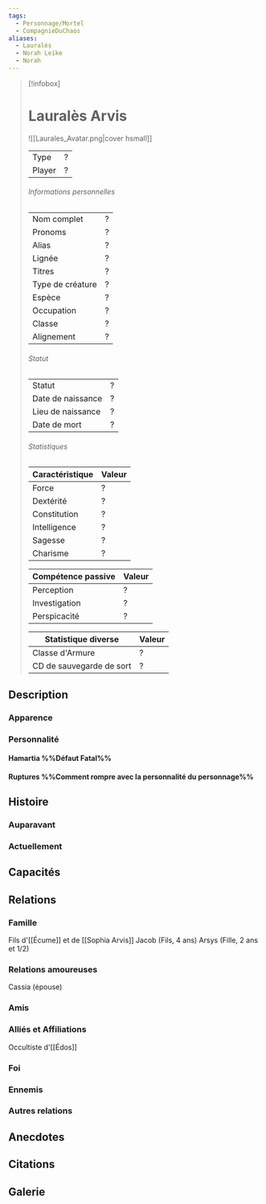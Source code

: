 ```yaml
---
tags:
  - Personnage/Mortel
  - CompagnieDuChaos
aliases:
  - Lauralès
  - Norah Leïke
  - Norah
---
```

> [!infobox]
> # Lauralès Arvis
> ![[Laurales_Avatar.png|cover hsmall]]
> 
> |||
> | ---- | ---- |
> | Type | ? |
> | Player | ? |
> ###### Informations personnelles
> |||
> | ---- | ---- |
> | Nom complet | ? |
> | Pronoms | ? |
> | Alias | ? |
> | Lignée | ? |
> | Titres | ? |
> | Type de créature | ? |
> | Espèce | ? |
> | Occupation | ? |
> | Classe | ? |
> | Alignement | ? |
> ###### Statut
> |||
> | ---- | ---- |
> | Statut | ? |
> | Date de naissance | ? |
> | Lieu de naissance | ? |
> | Date de mort | ? |
> ###### Statistiques
> | Caractéristique | Valeur |
> | ---- | ---- |
> | Force | ? |
> | Dextérité | ? |
> | Constitution | ? |
> | Intelligence | ? |
> | Sagesse | ? |
> | Charisme | ? |
> 
> | Compétence passive | Valeur |
> | ---- | ---- |
> | Perception | ? |
> | Investigation | ? |
> | Perspicacité | ? |
> 
> | Statistique diverse | Valeur |
> | ---- | ---- |
> | Classe d'Armure | ? |
> | CD de sauvegarde de sort | ? |

## Description
### Apparence

### Personnalité

#### Hamartia %%Défaut Fatal%%

#### Ruptures %%Comment rompre avec la personnalité du personnage%%

## Histoire

### Auparavant

### Actuellement

## Capacités

## Relations
### Famille
Fils d'[[Écume]] et de [[Sophia Arvis]]
Jacob (Fils, 4 ans)
Arsys (Fille, 2 ans et 1/2)
### Relations amoureuses
Cassia (épouse)
### Amis
### Alliés et Affiliations
Occultiste d'[[Édos]]
### Foi
### Ennemis
### Autres relations

## Anecdotes

## Citations

## Galerie
